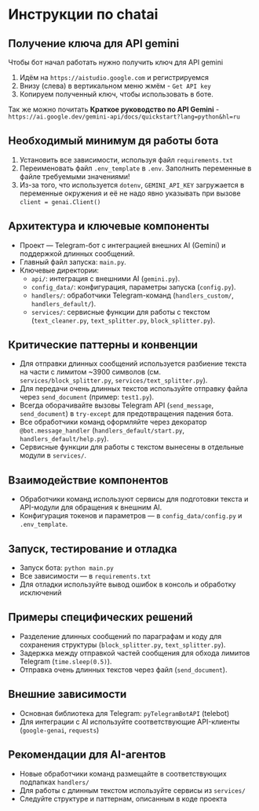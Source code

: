 # Инструкции по chatai

## Получение ключа для API gemini
Чтобы бот начал работать нужно получить ключ для API gemini

1. Идём на `https://aistudio.google.com` и регистрируемся
2. Внизу (слева) в вертикальном меню жмём - `Get API key`
3. Копируем полученный ключ, чтобы использовать в боте.

Так же можно почитать **Краткое руководство по API Gemini** - `https://ai.google.dev/gemini-api/docs/quickstart?lang=python&hl=ru`

## Необходимый минимум дя работы бота

1. Установить все зависимости, используя файл `requirements.txt`
2. Переименовать файл `.env_template` в `.env`. Заполнить переменные в файле требуемыми значениями!
3. Из-за того, что используется `dotenv`, `GEMINI_API_KEY` загружается в переменные окружения и её не надо явно указывать при вызове `client = genai.Client()`

## Архитектура и ключевые компоненты
- Проект — Telegram-бот с интеграцией внешних AI (Gemini) и поддержкой длинных сообщений.
- Главный файл запуска: `main.py`.
- Ключевые директории:
  - `api/`: интеграция с внешними AI (`gemini.py`).
  - `config_data/`: конфигурация, параметры запуска (`config.py`).
  - `handlers/`: обработчики Telegram-команд (`handlers_custom/`, `handlers_default/`).
  - `services/`: сервисные функции для работы с текстом (`text_cleaner.py`, `text_splitter.py`, `block_splitter.py`).

## Критические паттерны и конвенции
- Для отправки длинных сообщений используется разбиение текста на части с лимитом ~3900 символов (см. `services/block_splitter.py`, `services/text_splitter.py`).
- Для передачи очень длинных текстов используйте отправку файла через `send_document` (пример: `test1.py`).
- Всегда оборачивайте вызовы Telegram API (`send_message`, `send_document`) в `try-except` для предотвращения падения бота.
- Все обработчики команд оформляйте через декоратор `@bot.message_handler` (`handlers_default/start.py`, `handlers_default/help.py`).
- Сервисные функции для работы с текстом вынесены в отдельные модули в `services/`.

## Взаимодействие компонентов
- Обработчики команд используют сервисы для подготовки текста и API-модули для обращения к внешним AI.
- Конфигурация токенов и параметров — в `config_data/config.py` и `.env_template`.

## Запуск, тестирование и отладка
- Запуск бота: `python main.py`
- Все зависимости — в `requirements.txt`
- Для отладки используйте вывод ошибок в консоль и обработку исключений

## Примеры специфических решений
- Разделение длинных сообщений по параграфам и коду для сохранения структуры (`block_splitter.py`, `text_splitter.py`).
- Задержка между отправкой частей сообщения для обхода лимитов Telegram (`time.sleep(0.5)`).
- Отправка очень длинных текстов через файл (`send_document`).

## Внешние зависимости
- Основная библиотека для Telegram: `pyTelegramBotAPI` (telebot)
- Для интеграции с AI используйте соответствующие API-клиенты (`google-genai`, `requests`)

## Рекомендации для AI-агентов
- Новые обработчики команд размещайте в соответствующих подпапках `handlers/`
- Для работы с длинным текстом используйте сервисы из `services/`
- Следуйте структуре и паттернам, описанным в коде проекта
